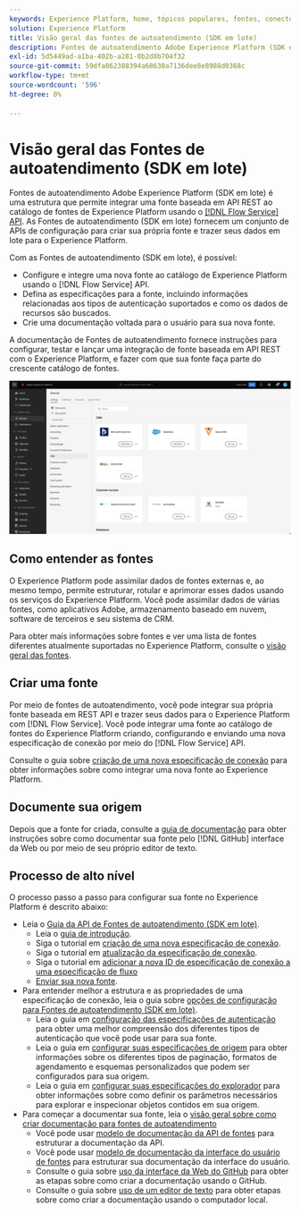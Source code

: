 ```yaml
---
keywords: Experience Platform, home, tópicos populares, fontes, conectores, conectores de origem, sdk de fontes, sdk, SDK
solution: Experience Platform
title: Visão geral das fontes de autoatendimento (SDK em lote)
description: Fontes de autoatendimento Adobe Experience Platform (SDK em lote) é um conjunto de APIs de configuração que permitem integrar uma fonte baseada em REST API usando a API de Serviço de fluxo para trazer seus dados para o Experience Platform.
exl-id: 5d5449ad-a1ba-402b-a281-0b2d8b704f32
source-git-commit: 59dfa862388394a68630a7136dee8e8988d0368c
workflow-type: tm+mt
source-wordcount: '596'
ht-degree: 0%

---
```


# Visão geral das Fontes de autoatendimento (SDK em lote)

Fontes de autoatendimento Adobe Experience Platform (SDK em lote) é uma estrutura que permite integrar uma fonte baseada em API REST ao catálogo de fontes de Experience Platform usando o [[!DNL Flow Service] API](https://www.adobe.io/experience-platform-apis/references/flow-service/). As Fontes de autoatendimento (SDK em lote) fornecem um conjunto de APIs de configuração para criar sua própria fonte e trazer seus dados em lote para o Experience Platform.

Com as Fontes de autoatendimento (SDK em lote), é possível:

* Configure e integre uma nova fonte ao catálogo de Experience Platform usando o [!DNL Flow Service] API.
* Defina as especificações para a fonte, incluindo informações relacionadas aos tipos de autenticação suportados e como os dados de recursos são buscados.
* Crie uma documentação voltada para o usuário para sua nova fonte.

A documentação de Fontes de autoatendimento fornece instruções para configurar, testar e lançar uma integração de fonte baseada em API REST com o Experience Platform, e fazer com que sua fonte faça parte do crescente catálogo de fontes.

![catálogo](./assets/catalog.png)

## Como entender as fontes

O Experience Platform pode assimilar dados de fontes externas e, ao mesmo tempo, permite estruturar, rotular e aprimorar esses dados usando os serviços do Experience Platform. Você pode assimilar dados de várias fontes, como aplicativos Adobe, armazenamento baseado em nuvem, software de terceiros e seu sistema de CRM.

Para obter mais informações sobre fontes e ver uma lista de fontes diferentes atualmente suportadas no Experience Platform, consulte o [visão geral das fontes](../home.md).

## Criar uma fonte

Por meio de fontes de autoatendimento, você pode integrar sua própria fonte baseada em REST API e trazer seus dados para o Experience Platform com [!DNL Flow Service]. Você pode integrar uma fonte ao catálogo de fontes do Experience Platform criando, configurando e enviando uma nova especificação de conexão por meio do [!DNL Flow Service] API.

Consulte o guia sobre [criação de uma nova especificação de conexão](./api/api-overview.md) para obter informações sobre como integrar uma nova fonte ao Experience Platform.

## Documente sua origem

Depois que a fonte for criada, consulte a [guia de documentação](./documentation/doc-overview.md) para obter instruções sobre como documentar sua fonte pelo [!DNL GitHub] interface da Web ou por meio de seu próprio editor de texto.

## Processo de alto nível

O processo passo a passo para configurar sua fonte no Experience Platform é descrito abaixo:

* Leia o [Guia da API de Fontes de autoatendimento (SDK em lote)](./api/api-overview.md).
   * Leia o [guia de introdução](./api/getting-started.md).
   * Siga o tutorial em [criação de uma nova especificação de conexão](./api/create.md).
   * Siga o tutorial em [atualização da especificação de conexão](./api/update-connection-specs.md).
   * Siga o tutorial em [adicionar a nova ID de especificação de conexão a uma especificação de fluxo](./api/update-flow-specs.md)
   * [Enviar sua nova fonte](./api/submit.md).
* Para entender melhor a estrutura e as propriedades de uma especificação de conexão, leia o guia sobre [opções de configuração para Fontes de autoatendimento (SDK em lote)](./config/config.md).
   * Leia o guia em [configuração das especificações de autenticação](./config/authspec.md) para obter uma melhor compreensão dos diferentes tipos de autenticação que você pode usar para sua fonte.
   * Leia o guia em [configurar suas especificações de origem](./config/sourcespec.md) para obter informações sobre os diferentes tipos de paginação, formatos de agendamento e esquemas personalizados que podem ser configurados para sua origem.
   * Leia o guia em [configurar suas especificações do explorador](./config/explorespec.md) para obter informações sobre como definir os parâmetros necessários para explorar e inspecionar objetos contidos em sua origem.
* Para começar a documentar sua fonte, leia o [visão geral sobre como criar documentação para fontes de autoatendimento](./documentation/doc-overview.md)
   * Você pode usar [modelo de documentação da API de fontes](./documentation/template.md) para estruturar a documentação da API.
   * Você pode usar [modelo de documentação da interface do usuário de fontes](./documentation/ui-template.md) para estruturar sua documentação da interface do usuário.
   * Consulte o guia sobre [uso da interface da Web do GitHub](./documentation/github.md) para obter as etapas sobre como criar a documentação usando o GitHub.
   * Consulte o guia sobre [uso de um editor de texto](./documentation/text-editor.md) para obter etapas sobre como criar a documentação usando o computador local.
